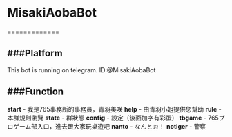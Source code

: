 # MisakiAobaBot
=============

###Platform
-------------
This bot is running on telegram.
ID:@MisakiAobaBot

###Function
-------------

**start** - 我是765事務所的事務員，青羽美咲
**help** - 由青羽小姐提供您幫助
**rule** - 本群規則瀏覽
**state** - 群狀態
**config** - 設定（後面加字有彩蛋）
**tbgame** - 765プロゲーム部入口，進去跟大家玩桌遊吧
**nanto** - なんとぉ！
**notiger** - 警察